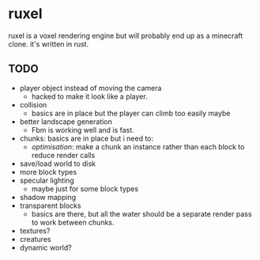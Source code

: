# ruxel

ruxel is a voxel rendering engine but will probably end up as a minecraft clone. 
it's written in rust.

## TODO
* player object instead of moving the camera
    * hacked to make it look like a player.
* collision
    * basics are in place but the player can climb too easily maybe
* better landscape generation
    * Fbm<Perlin> is working well and is fast.
* chunks: basics are in place but i need to:
    * _optimisation_: make a chunk an instance rather than each block to reduce render calls
* save/load world to disk
* more block types
* specular lighting
    * maybe just for some block types
* shadow mapping
* transparent blocks
    * basics are there, but all the water should be a separate render pass to work between chunks.
* textures?
* creatures
* dynamic world?
